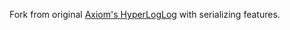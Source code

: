 Fork from original [Axiom's HyperLogLog](https://github.com/axiomhq/hyperloglog) with serializing features.